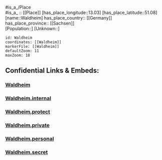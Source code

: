 ﻿---
location: [51.08,13.03] 
mapzoom: [7,12] 
mapmarker: city 
type: City
tags:
- geo/City


SpocWebEntityId: 35409
isDeleted: false
confidential: public

---
#is_a_/Place  
#is_a_ :: [[Place]] 
[has_place_longitude::13.03] 
[has_place_latitude::51.08] 
[name::Waldheim] 
has_place_country:: [[Germany]]  
has_place_province:: [[Sachsen]]  
[Population::] 
[Unknown::] 


```leaflet
id: Waldheim
coordinates: [[Waldheim]] 
markerFile: [[Waldheim]] 
defaultZoom: 11 
maxZoom: 18
```


## Confidential Links & Embeds: 

### [Waldheim](/_public/Earth/Continent/Europe/Europe~Central/Germany/Germany~East/Sachsen/counties~Sachsen/Mittelsachsen/cities~Mittelsachsen/Waldheim.md) 

### [Waldheim.internal](/_internal/Earth/Continent/Europe/Europe~Central/Germany/Germany~East/Sachsen/counties~Sachsen/Mittelsachsen/cities~Mittelsachsen/Waldheim.internal.md) 

### [Waldheim.protect](/_protect/Earth/Continent/Europe/Europe~Central/Germany/Germany~East/Sachsen/counties~Sachsen/Mittelsachsen/cities~Mittelsachsen/Waldheim.protect.md) 

### [Waldheim.private](/_private/Earth/Continent/Europe/Europe~Central/Germany/Germany~East/Sachsen/counties~Sachsen/Mittelsachsen/cities~Mittelsachsen/Waldheim.private.md) 

### [Waldheim.personal](/_personal/Earth/Continent/Europe/Europe~Central/Germany/Germany~East/Sachsen/counties~Sachsen/Mittelsachsen/cities~Mittelsachsen/Waldheim.personal.md) 

### [Waldheim.secret](/_secret/Earth/Continent/Europe/Europe~Central/Germany/Germany~East/Sachsen/counties~Sachsen/Mittelsachsen/cities~Mittelsachsen/Waldheim.secret.md) 
